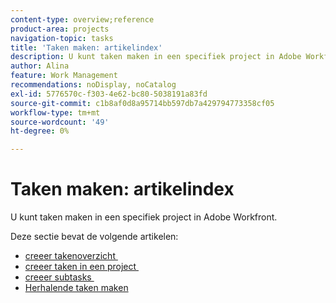 ```yaml
---
content-type: overview;reference
product-area: projects
navigation-topic: tasks
title: 'Taken maken: artikelindex'
description: U kunt taken maken in een specifiek project in Adobe Workfront.
author: Alina
feature: Work Management
recommendations: noDisplay, noCatalog
exl-id: 5776570c-f303-4e62-bc80-5038191a83fd
source-git-commit: c1b8af0d8a95714bb597db7a429794773358cf05
workflow-type: tm+mt
source-wordcount: '49'
ht-degree: 0%

---
```


# Taken maken: artikelindex

<!--Audited: 10/2024-->

U kunt taken maken in een specifiek project in Adobe Workfront.

Deze sectie bevat de volgende artikelen:

* [&#x200B; creeer takenoverzicht &#x200B;](../../../manage-work/tasks/create-tasks/create-tasks-overview.md)
* [&#x200B; creeer taken in een project &#x200B;](../../../manage-work/tasks/create-tasks/create-tasks-in-project.md)
* [&#x200B; creeer subtasks &#x200B;](../../../manage-work/tasks/create-tasks/create-subtasks.md)
* [Herhalende taken maken](../../../manage-work/tasks/create-tasks/create-recurring-tasks.md)
